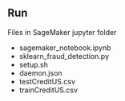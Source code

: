 ## Run

Files in SageMaker jupyter folder
- sagemaker_notebook.ipynb
- sklearn_fraud_detection.py
- setup.sh
- daemon.json
- testCreditUS.csv
- trainCreditUS.csv


